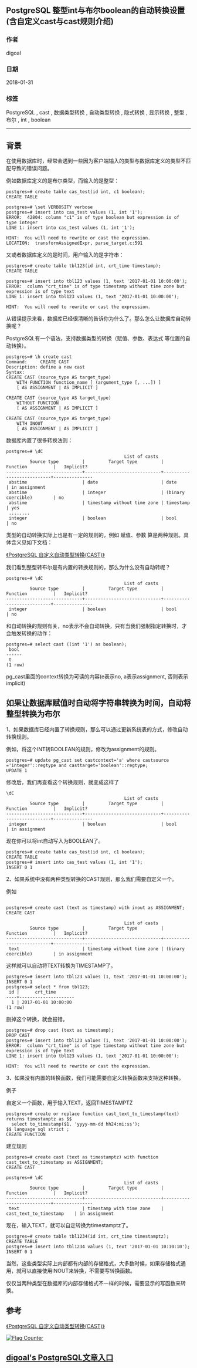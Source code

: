 ## PostgreSQL 整型int与布尔boolean的自动转换设置(含自定义cast与cast规则介绍)        
                                                           
### 作者                                                           
digoal                                                           
                                                           
### 日期                                                           
2018-01-31                                                         
                                                           
### 标签                                                           
PostgreSQL , cast , 数据类型转换 , 自动类型转换 , 隐式转换 , 显示转换 , 整型 , 布尔 , int , boolean     
                                                           
----                                                           
                                                           
## 背景        
在使用数据库时，经常会遇到一些因为客户端输入的类型与数据库定义的类型不匹配导致的错误问题。  
  
例如数据库定义的是布尔类型，而输入的是整型：  
  
```  
postgres=# create table cas_test(id int, c1 boolean);  
CREATE TABLE  
  
postgres=# \set VERBOSITY verbose  
postgres=# insert into cas_test values (1, int '1');  
ERROR:  42804: column "c1" is of type boolean but expression is of type integer  
LINE 1: insert into cas_test values (1, int '1');  
                                            ^  
HINT:  You will need to rewrite or cast the expression.  
LOCATION:  transformAssignedExpr, parse_target.c:591  
```  
  
又或者数据库定义的是时间，用户输入的是字符串：  
  
```  
postgres=# create table tbl123(id int, crt_time timestamp);  
CREATE TABLE  
  
postgres=# insert into tbl123 values (1, text '2017-01-01 10:00:00');  
ERROR:  column "crt_time" is of type timestamp without time zone but expression is of type text  
LINE 1: insert into tbl123 values (1, text '2017-01-01 10:00:00');  
                                           ^  
HINT:  You will need to rewrite or cast the expression.  
```  
  
从错误提示来看，数据库已经很清晰的告诉你为什么了。那么怎么让数据库自动转换呢？  
  
PostgreSQL有一个语法，支持数据类型的转换（赋值、参数、表达式 等位置的自动转换）。  
  
```  
postgres=# \h create cast  
Command:     CREATE CAST  
Description: define a new cast  
Syntax:  
CREATE CAST (source_type AS target_type)  
    WITH FUNCTION function_name [ (argument_type [, ...]) ]  
    [ AS ASSIGNMENT | AS IMPLICIT ]  
  
CREATE CAST (source_type AS target_type)  
    WITHOUT FUNCTION  
    [ AS ASSIGNMENT | AS IMPLICIT ]  
  
CREATE CAST (source_type AS target_type)  
    WITH INOUT  
    [ AS ASSIGNMENT | AS IMPLICIT ]  
```  
  
数据库内置了很多转换法则：  
  
```  
postgres=# \dC  
                                             List of casts  
         Source type         |         Target type         |         Function          |   Implicit?     
-----------------------------+-----------------------------+---------------------------+---------------  
 abstime                     | date                        | date                      | in assignment  
 abstime                     | integer                     | (binary coercible)        | no  
 abstime                     | timestamp without time zone | timestamp                 | yes  
 ........  
 integer                     | boolean                     | bool                      | no  
```  
  
类型的自动转换实际上也是有一定的规则的，例如 赋值、参数 算是两种规则。具体含义见如下文档：  
  
[《PostgreSQL 自定义自动类型转换(CAST)》](../201710/20171013_03.md)    
  
我们看到整型转布尔是有内置的转换规则的，那么为什么没有自动转呢？  
  
```  
postgres=# \dC  
                                             List of casts  
         Source type         |         Target type         |         Function          |   Implicit?     
-----------------------------+-----------------------------+---------------------------+---------------  
 integer                     | boolean                     | bool                      | no  
```  
  
和自动转换的规则有关，no表示不会自动转换，只有当我们强制指定转换时，才会触发转换的动作：  
  
```  
postgres=# select cast ((int '1') as boolean);  
 bool   
------  
 t  
(1 row)  
```  
  
pg_cast里面的context转换为可读的内容(e表示no, a表示assignment, 否则表示implicit)  
  
## 如果让数据库赋值时自动将字符串转换为时间，自动将整型转换为布尔  
1、如果数据库已经内置了转换规则，那么可以通过更新系统表的方式，修改自动转换规则。  
  
例如，将这个INT转BOOLEAN的规则，修改为assignment的规则。  
  
```  
postgres=# update pg_cast set castcontext='a' where castsource ='integer'::regtype and casttarget='boolean'::regtype;  
UPDATE 1  
```  
  
修改后，我们再查看这个转换规则，就变成这样了  
  
```  
\dC  
                                             List of casts  
         Source type         |         Target type         |         Function          |   Implicit?     
-----------------------------+-----------------------------+---------------------------+---------------  
 integer                     | boolean                     | bool                      | in assignment  
```  
  
现在你可以将int自动写入为BOOLEAN了。  
  
```  
postgres=# create table cas_test(id int, c1 boolean);  
CREATE TABLE  
postgres=# insert into cas_test values (1, int '1');  
INSERT 0 1  
```  
  
2、如果系统中没有两种类型转换的CAST规则，那么我们需要自定义一个。  
  
例如  
  
```  
  
postgres=# create cast (text as timestamp) with inout as ASSIGNMENT;  
CREATE CAST  
  
                                             List of casts  
         Source type         |         Target type         |         Function          |   Implicit?     
-----------------------------+-----------------------------+---------------------------+---------------  
 text                        | timestamp without time zone | (binary coercible)        | in assignment  
```  
  
这样就可以自动将TEXT转换为TIMESTAMP了。  
  
```  
postgres=# insert into tbl123 values (1, text '2017-01-01 10:00:00');  
INSERT 0 1  
postgres=# select * from tbl123;  
 id |      crt_time         
----+---------------------  
  1 | 2017-01-01 10:00:00  
(1 row)  
```  
  
删掉这个转换，就会报错。  
  
```  
postgres=# drop cast (text as timestamp);  
DROP CAST  
postgres=# insert into tbl123 values (1, text '2017-01-01 10:00:00');  
ERROR:  column "crt_time" is of type timestamp without time zone but expression is of type text  
LINE 1: insert into tbl123 values (1, text '2017-01-01 10:00:00');  
                                           ^  
HINT:  You will need to rewrite or cast the expression.  
```  
  
3、如果没有内置的转换函数，我们可能需要自定义转换函数来支持这种转换。  
  
例子  
  
自定义一个函数，用于输入TEXT，返回TIMESTAMPTZ  
  
```  
postgres=# create or replace function cast_text_to_timestamp(text) returns timestamptz as $$  
  select to_timestamp($1, 'yyyy-mm-dd hh24:mi:ss');  
$$ language sql strict ;  
CREATE FUNCTION  
```  
  
建立规则  
  
```  
postgres=# create cast (text as timestamptz) with function cast_text_to_timestamp as ASSIGNMENT;  
CREATE CAST  
  
postgres=# \dC  
                                             List of casts  
         Source type         |         Target type         |         Function          |   Implicit?     
-----------------------------+-----------------------------+---------------------------+---------------  
 text                        | timestamp with time zone    | cast_text_to_timestamp    | in assignment  
```  
  
  
现在，输入TEXT，就可以自定转换为timestamptz了。  
  
```  
postgres=# create table tbl1234(id int, crt_time timestamptz);  
CREATE TABLE  
postgres=# insert into tbl1234 values (1, text '2017-01-01 10:10:10');  
INSERT 0 1  
```  
  
当然，这些类型实际上内部都有内部的存储格式，大多数时候，如果存储格式通用，就可以直接使用INOUT来转换，不需要写转换函数。  
  
仅仅当两种类型在数据库的内部存储格式不一样的时候，需要显示的写函数来转换。  
  
## 参考  
[《PostgreSQL 自定义自动类型转换(CAST)》](../201710/20171013_03.md)    
  
  
<a rel="nofollow" href="http://info.flagcounter.com/h9V1"  ><img src="http://s03.flagcounter.com/count/h9V1/bg_FFFFFF/txt_000000/border_CCCCCC/columns_2/maxflags_12/viewers_0/labels_0/pageviews_0/flags_0/"  alt="Flag Counter"  border="0"  ></a>  
  
  
  
  
## [digoal's PostgreSQL文章入口](https://github.com/digoal/blog/blob/master/README.md "22709685feb7cab07d30f30387f0a9ae")
  
